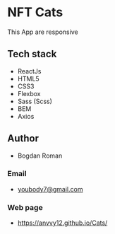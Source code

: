 # NFT Cats

This App are responsive

## Tech stack

- ReactJs
- HTML5
- CSS3
- Flexbox
- Sass (Scss)
- BEM
- Axios

## Author

- Bogdan Roman

### Email

- youbody7@gmail.com

### Web page

- https://anvvy12.github.io/Cats/
